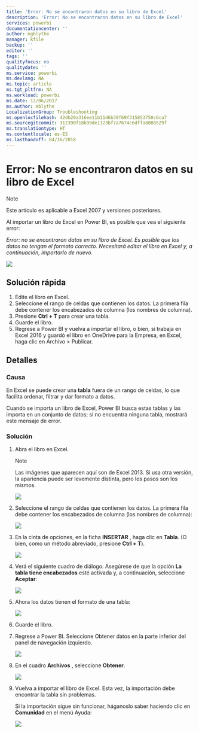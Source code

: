 ```yaml
---
title: 'Error: No se encontraron datos en su libro de Excel'
description: 'Error: No se encontraron datos en su libro de Excel'
services: powerbi
documentationcenter: ''
author: mgblythe
manager: kfile
backup: ''
editor: ''
tags: ''
qualityfocus: no
qualitydate: ''
ms.service: powerbi
ms.devlang: NA
ms.topic: article
ms.tgt_pltfrm: NA
ms.workload: powerbi
ms.date: 12/06/2017
ms.author: mblythe
LocalizationGroup: Troubleshooting
ms.openlocfilehash: 42db20a316ee11b11d6b39f69f315853750c6ca7
ms.sourcegitcommit: 312390f18b99de1123bf7a7674c6dffa8088529f
ms.translationtype: HT
ms.contentlocale: es-ES
ms.lasthandoff: 04/16/2018
---
```

# <a name="error-we-couldnt-find-any-data-in-your-excel-workbook"></a>Error: No se encontraron datos en su libro de Excel

>[!NOTE]
>Este artículo es aplicable a Excel 2007 y versiones posteriores.

Al importar un libro de Excel en Power BI, es posible que vea el siguiente error:

*Error: no se encontraron datos en su libro de Excel. Es posible que los datos no tengan el formato correcto. Necesitará editar el libro en Excel y, a continuación, importarlo de nuevo.*

![](media/service-admin-troubleshoot-excel-workbook-data/pbi_wecouldntfindanydata.png)

## <a name="quick-solution"></a>Solución rápida
1. Edite el libro en Excel.
2. Seleccione el rango de celdas que contienen los datos. La primera fila debe contener los encabezados de columna (los nombres de columna).
3. Presione **Ctrl + T** para crear una tabla.
4. Guarde el libro.
5. Regrese a Power BI y vuelva a importar el libro, o bien, si trabaja en Excel 2016 y guardó el libro en OneDrive para la Empresa, en Excel, haga clic en Archivo > Publicar.

## <a name="details"></a>Detalles
### <a name="cause"></a>Causa
En Excel se puede crear una **tabla** fuera de un rango de celdas, lo que facilita ordenar, filtrar y dar formato a datos.

Cuando se importa un libro de Excel, Power BI busca estas tablas y las importa en un conjunto de datos; si no encuentra ninguna tabla, mostrará este mensaje de error.

### <a name="solution"></a>Solución
1. Abra el libro en Excel. 
    >[!NOTE]
    >Las imágenes que aparecen aquí son de Excel 2013. Si usa otra versión, la apariencia puede ser levemente distinta, pero los pasos son los mismos.
    
    ![](media/service-admin-troubleshoot-excel-workbook-data/pbi_trb_xlwksht1.png)
2. Seleccione el rango de celdas que contienen los datos. La primera fila debe contener los encabezados de columna (los nombres de columna):
   
    ![](media/service-admin-troubleshoot-excel-workbook-data/pbi_trb_xlwksht2.png)
3. En la cinta de opciones, en la ficha **INSERTAR** , haga clic en **Tabla**. (O bien, como un método abreviado, presione **Ctrl + T**).
   
    ![](media/service-admin-troubleshoot-excel-workbook-data/pbi_trb_xlwksht3.png)
4. Verá el siguiente cuadro de diálogo. Asegúrese de que la opción **La tabla tiene encabezados** esté activada y, a continuación, seleccione **Aceptar**:
   
    ![](media/service-admin-troubleshoot-excel-workbook-data/pbi_trb_xlcreatetbl.png)
5. Ahora los datos tienen el formato de una tabla:
   
    ![](media/service-admin-troubleshoot-excel-workbook-data/pbi_trb_xltbl.png)
6. Guarde el libro.
7. Regrese a Power BI. Seleccione Obtener datos en la parte inferior del panel de navegación izquierdo.
   
    ![](media/service-admin-troubleshoot-excel-workbook-data/pbi_getdata.png)
8. En el cuadro **Archivos** , seleccione **Obtener**.
   
    ![](media/service-admin-troubleshoot-excel-workbook-data/pbi_getfiles.png)
9. Vuelva a importar el libro de Excel. Esta vez, la importación debe encontrar la tabla sin problemas.
   
    Si la importación sigue sin funcionar, háganoslo saber haciendo clic en **Comunidad** en el menú Ayuda:
   
    ![](media/service-admin-troubleshoot-excel-workbook-data/pbi_questionmenucommunity.png)
